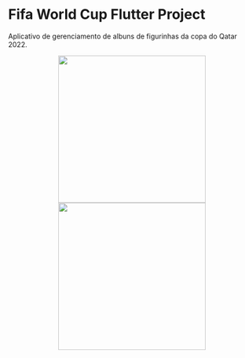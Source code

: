 # Fifa World Cup Flutter Project

Aplicativo de gerenciamento de albuns de figurinhas da copa do Qatar 2022.

<div align="center">
<img src="https://user-images.githubusercontent.com/89109185/196235158-ba192387-745b-475a-abbb-dac4a84916ba.png" width="300px" />
</div>
<div align="center">
<img src="https://user-images.githubusercontent.com/89109185/196235165-6c44c5e6-dcc6-4c65-9bb4-aa4ed1cf3333.png" width="300px" />
</div>



